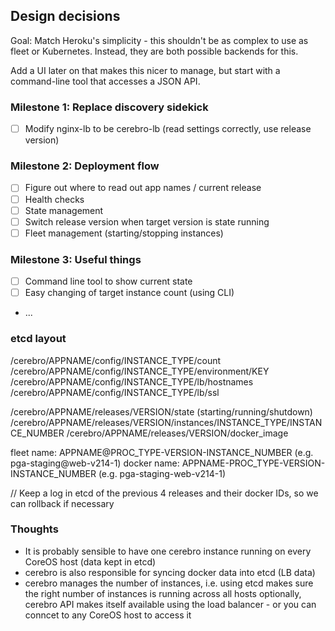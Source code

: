 ## Design decisions

Goal: Match Heroku's simplicity - this shouldn't be as complex to use
as fleet or Kubernetes. Instead, they are both possible backends for this.

Add a UI later on that makes this nicer to manage, but start with a command-line
tool that accesses a JSON API.

### Milestone 1: Replace discovery sidekick

* [ ] Modify nginx-lb to be cerebro-lb (read settings correctly, use release version)

### Milestone 2: Deployment flow

* [ ] Figure out where to read out app names / current release
* [ ] Health checks
* [ ] State management
* [ ] Switch release version when target version is state running
* [ ] Fleet management (starting/stopping instances)

### Milestone 3: Useful things

* [ ] Command line tool to show current state
* [ ] Easy changing of target instance count (using CLI)
* ...

### etcd layout

/cerebro/APPNAME/config/INSTANCE_TYPE/count
/cerebro/APPNAME/config/INSTANCE_TYPE/environment/KEY
/cerebro/APPNAME/config/INSTANCE_TYPE/lb/hostnames
/cerebro/APPNAME/config/INSTANCE_TYPE/lb/ssl

/cerebro/APPNAME/releases/VERSION/state (starting/running/shutdown)
/cerebro/APPNAME/releases/VERSION/instances/INSTANCE_TYPE/INSTANCE_NUMBER
/cerebro/APPNAME/releases/VERSION/docker_image

fleet name: APPNAME@PROC_TYPE-VERSION-INSTANCE_NUMBER (e.g. pga-staging@web-v214-1)
docker name: APPNAME-PROC_TYPE-VERSION-INSTANCE_NUMBER (e.g. pga-staging-web-v214-1)

// Keep a log in etcd of the previous 4 releases and their docker IDs, so we can rollback if necessary


### Thoughts

* It is probably sensible to have one cerebro instance running on every CoreOS host (data kept in etcd)
* cerebro is also responsible for syncing docker data into etcd (LB data)
* cerebro manages the number of instances, i.e. using etcd makes sure the right number of instances is running across all hosts
 optionally, cerebro API makes itself available using the load balancer - or you can conncet to any CoreOS host to access it
